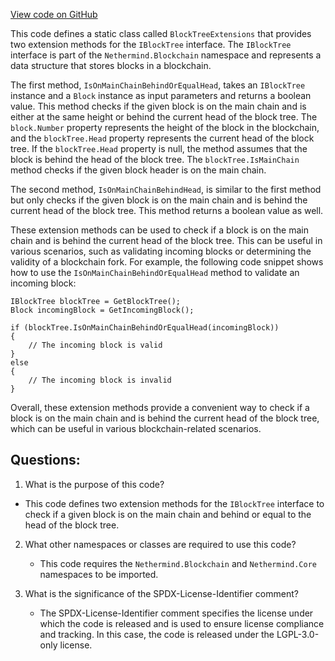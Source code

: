[View code on GitHub](https://github.com/nethermindeth/nethermind/Nethermind.Merge.Plugin/BlockTreeExtensions.cs)

This code defines a static class called `BlockTreeExtensions` that provides two extension methods for the `IBlockTree` interface. The `IBlockTree` interface is part of the `Nethermind.Blockchain` namespace and represents a data structure that stores blocks in a blockchain.

The first method, `IsOnMainChainBehindOrEqualHead`, takes an `IBlockTree` instance and a `Block` instance as input parameters and returns a boolean value. This method checks if the given block is on the main chain and is either at the same height or behind the current head of the block tree. The `block.Number` property represents the height of the block in the blockchain, and the `blockTree.Head` property represents the current head of the block tree. If the `blockTree.Head` property is null, the method assumes that the block is behind the head of the block tree. The `blockTree.IsMainChain` method checks if the given block header is on the main chain.

The second method, `IsOnMainChainBehindHead`, is similar to the first method but only checks if the given block is on the main chain and is behind the current head of the block tree. This method returns a boolean value as well.

These extension methods can be used to check if a block is on the main chain and is behind the current head of the block tree. This can be useful in various scenarios, such as validating incoming blocks or determining the validity of a blockchain fork. For example, the following code snippet shows how to use the `IsOnMainChainBehindOrEqualHead` method to validate an incoming block:

```
IBlockTree blockTree = GetBlockTree();
Block incomingBlock = GetIncomingBlock();

if (blockTree.IsOnMainChainBehindOrEqualHead(incomingBlock))
{
    // The incoming block is valid
}
else
{
    // The incoming block is invalid
}
```

Overall, these extension methods provide a convenient way to check if a block is on the main chain and is behind the current head of the block tree, which can be useful in various blockchain-related scenarios.
## Questions: 
 1. What is the purpose of this code?
   - This code defines two extension methods for the `IBlockTree` interface to check if a given block is on the main chain and behind or equal to the head of the block tree.

2. What other namespaces or classes are required to use this code?
   - This code requires the `Nethermind.Blockchain` and `Nethermind.Core` namespaces to be imported.

3. What is the significance of the SPDX-License-Identifier comment?
   - The SPDX-License-Identifier comment specifies the license under which the code is released and is used to ensure license compliance and tracking. In this case, the code is released under the LGPL-3.0-only license.